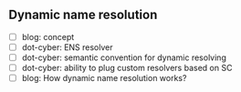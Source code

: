 ## Dynamic name resolution

- [ ] blog: concept
- [ ] dot-cyber: ENS resolver
- [ ] dot-cyber: semantic convention for dynamic resolving
- [ ] dot-cyber: ability to plug custom resolvers based on SC
- [ ] blog: How dynamic name resolution works?